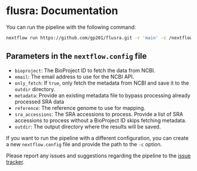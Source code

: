 # flusra: Documentation

You can run the pipeline with the following command:

```bash
nextflow run https://github.com/gp201/flusra.git -r 'main' -c /nextflow.config -profile <mamba,conda>
```

## Parameters in the `nextflow.config` file

- `bioproject`: The BioProject ID to fetch the data from NCBI.
- `email`: The email address to use for the NCBI API.
- `only_fetch`: If `true`, only fetch the metadata from NCBI and save it to the `outdir` directory.
- `metadata`: Provide an existing metadata file to bypass processing already processed SRA data
- `reference`: The reference genome to use for mapping.
- `sra_accessions`: The SRA accessions to process. Provide a list of SRA accessions to process without a BioProject ID skips fetching metadata.
- `outdir`: The output directory where the results will be saved.

If you want to run the pipeline with a different configuration, you can create a new `nextflow.config` file and provide the path to the `-c` option.

Please report any issues and suggestions regarding the pipeline to the [issue tracker](https://github.com/gp201/flusra/issues).
